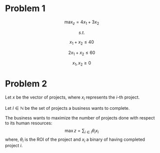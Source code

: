 # Problem 1

$$\max_{z} = 4 x_1 + 3x_2$$

$$s.t.$$

$$x_1 + x_2 \leq 40$$

$$2x_1 + x_2 \leq 60$$

$$x_1, x_2 \geq 0$$


# Problem 2
Let $x$ be the vector of projects, where $x_i$ represents the $i$-th project.

Let $I \in \mathbb{N}$ be the set of projects a business wants to complete. 

The business wants to maximize the number of projects done with respect to its human resources:
$$\max z = \sum_{i \in I} \theta_i x_i$$
where, $\theta_i$ is the ROI of the project and $x_i$ a binary of having completed project $i$.
